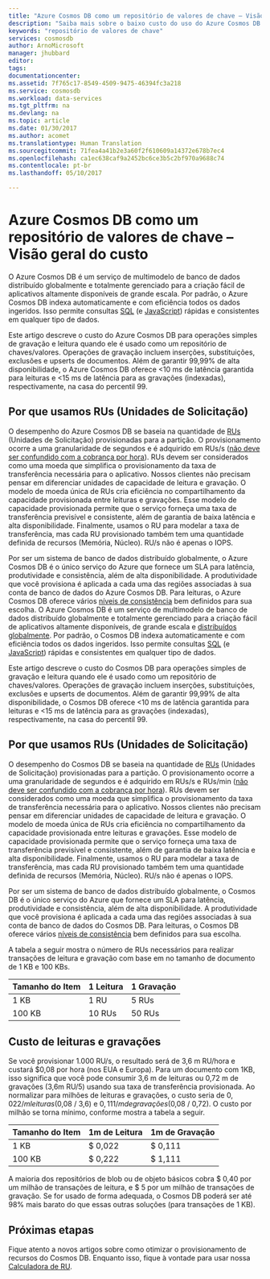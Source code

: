 ```yaml
---
title: "Azure Cosmos DB como um repositório de valores de chave – Visão geral do custo | Microsoft Docs"
description: "Saiba mais sobre o baixo custo do uso do Azure Cosmos DB como um repositório de valores de chave."
keywords: "repositório de valores de chave"
services: cosmosdb
author: ArnoMicrosoft
manager: jhubbard
editor: 
tags: 
documentationcenter: 
ms.assetid: 7f765c17-8549-4509-9475-46394fc3a218
ms.service: cosmosdb
ms.workload: data-services
ms.tgt_pltfrm: na
ms.devlang: na
ms.topic: article
ms.date: 01/30/2017
ms.author: acomet
ms.translationtype: Human Translation
ms.sourcegitcommit: 71fea4a41b2e3a60f2f610609a14372e678b7ec4
ms.openlocfilehash: ca1ec638caf9a2452bc6ce3b5c2bf970a9688c74
ms.contentlocale: pt-br
ms.lasthandoff: 05/10/2017

---
```


# <a name="azure-cosmos-db-as-a-key-value-store--cost-overview"></a>Azure Cosmos DB como um repositório de valores de chave – Visão geral do custo

O Azure Cosmos DB é um serviço de multimodelo de banco de dados distribuído globalmente e totalmente gerenciado para a criação fácil de aplicativos altamente disponíveis de grande escala. Por padrão, o Azure Cosmos DB indexa automaticamente e com eficiência todos os dados ingeridos. Isso permite consultas [SQL](documentdb-sql-query.md) (e [JavaScript](documentdb-programming.md)) rápidas e consistentes em qualquer tipo de dados. 

Este artigo descreve o custo do Azure Cosmos DB para operações simples de gravação e leitura quando ele é usado como um repositório de chaves/valores. Operações de gravação incluem inserções, substituições, exclusões e upserts de documentos. Além de garantir 99,99% de alta disponibilidade, o Azure Cosmos DB oferece <10 ms de latência garantida para leituras e <15 ms de latência para as gravações (indexadas), respectivamente, na casa do percentil 99. 

## <a name="why-we-use-request-units-rus"></a>Por que usamos RUs (Unidades de Solicitação)

O desempenho do Azure Cosmos DB se baseia na quantidade de [RUs](documentdb-request-units.md) (Unidades de Solicitação) provisionadas para a partição. O provisionamento ocorre a uma granularidade de segundos e é adquirido em RUs/s ([não deve ser confundido com a cobrança por hora](https://azure.microsoft.com/pricing/details/documentdb/)). RUs devem ser considerados como uma moeda que simplifica o provisionamento da taxa de transferência necessária para o aplicativo. Nossos clientes não precisam pensar em diferenciar unidades de capacidade de leitura e gravação. O modelo de moeda única de RUs cria eficiência no compartilhamento da capacidade provisionada entre leituras e gravações. Esse modelo de capacidade provisionada permite que o serviço forneça uma taxa de transferência previsível e consistente, além de garantia de baixa latência e alta disponibilidade. Finalmente, usamos o RU para modelar a taxa de transferência, mas cada RU provisionado também tem uma quantidade definida de recursos (Memória, Núcleo). RU/s não é apenas o IOPS.

Por ser um sistema de banco de dados distribuído globalmente, o Azure Cosmos DB é o único serviço do Azure que fornece um SLA para latência, produtividade e consistência, além de alta disponibilidade. A produtividade que você provisiona é aplicada a cada uma das regiões associadas à sua conta de banco de dados do Azure Cosmos DB. Para leituras, o Azure Cosmos DB oferece vários [níveis de consistência](documentdb-consistency-levels.md) bem definidos para sua escolha. O Azure Cosmos DB é um serviço de multimodelo de banco de dados distribuído globalmente e totalmente gerenciado para a criação fácil de aplicativos altamente disponíveis, de grande escala e [distribuídos globalmente](documentdb-distribute-data-globally.md). Por padrão, o Cosmos DB indexa automaticamente e com eficiência todos os dados ingeridos. Isso permite consultas [SQL](documentdb-sql-query.md) (e [JavaScript](documentdb-programming.md)) rápidas e consistentes em qualquer tipo de dados. 

Este artigo descreve o custo do Cosmos DB para operações simples de gravação e leitura quando ele é usado como um repositório de chaves/valores. Operações de gravação incluem inserções, substituições, exclusões e upserts de documentos. Além de garantir 99,99% de alta disponibilidade, o Cosmos DB oferece <10 ms de latência garantida para leituras e <15 ms de latência para as gravações (indexadas), respectivamente, na casa do percentil 99. 

## <a name="why-we-use-request-units-rus"></a>Por que usamos RUs (Unidades de Solicitação)

O desempenho do Cosmos DB se baseia na quantidade de [RUs](documentdb-request-units.md) (Unidades de Solicitação) provisionadas para a partição. O provisionamento ocorre a uma granularidade de segundos e é adquirido em RUs/s e RUs/min ([não deve ser confundido com a cobrança por hora](https://azure.microsoft.com/pricing/details/documentdb/)). RUs devem ser considerados como uma moeda que simplifica o provisionamento da taxa de transferência necessária para o aplicativo. Nossos clientes não precisam pensar em diferenciar unidades de capacidade de leitura e gravação. O modelo de moeda única de RUs cria eficiência no compartilhamento da capacidade provisionada entre leituras e gravações. Esse modelo de capacidade provisionada permite que o serviço forneça uma taxa de transferência previsível e consistente, além de garantia de baixa latência e alta disponibilidade. Finalmente, usamos o RU para modelar a taxa de transferência, mas cada RU provisionado também tem uma quantidade definida de recursos (Memória, Núcleo). RU/s não é apenas o IOPS.

Por ser um sistema de banco de dados distribuído globalmente, o Cosmos DB é o único serviço do Azure que fornece um SLA para latência, produtividade e consistência, além de alta disponibilidade. A produtividade que você provisiona é aplicada a cada uma das regiões associadas à sua conta de banco de dados do Cosmos DB. Para leituras, o Cosmos DB oferece vários [níveis de consistência](documentdb-consistency-levels.md) bem definidos para sua escolha. 

A tabela a seguir mostra o número de RUs necessários para realizar transações de leitura e gravação com base em no tamanho de documento de 1 KB e 100 KBs.

|Tamanho do Item|1 Leitura|1 Gravação|
|-------------|------|-------|
|1 KB|1 RU|5 RUs|
|100 KB|10 RUs|50 RUs|

## <a name="cost-of-reads-and-writes"></a>Custo de leituras e gravações

Se você provisionar 1.000 RU/s, o resultado será de 3,6 m RU/hora e custará $0,08 por hora (nos EUA e Europa). Para um documento com 1KB, isso significa que você pode consumir 3,6 m de leituras ou 0,72 m de gravações (3,6m RU/5) usando sua taxa de transferência provisionada. Ao normalizar para milhões de leituras e gravações, o custo seria de $0,022/m leituras ($0,08 / 3,6) e $0,111/m de gravações ($0,08 / 0,72). O custo por milhão se torna mínimo, conforme mostra a tabela a seguir.

|Tamanho do Item|1m de Leitura|1m de Gravação|
|-------------|-------|--------|
|1 KB|$ 0,022|$ 0,111|
|100 KB|$ 0,222|$ 1,111|


A maioria dos repositórios de blob ou de objeto básicos cobra $ 0,40 por um milhão de transações de leitura, e $ 5 por um milhão de transações de gravação. Se for usado de forma adequada, o Cosmos DB poderá ser até 98% mais barato do que essas outras soluções (para transações de 1 KB).

## <a name="next-steps"></a>Próximas etapas

Fique atento a novos artigos sobre como otimizar o provisionamento de recursos do Cosmos DB. Enquanto isso, fique à vontade para usar nossa [Calculadora de RU](https://www.documentdb.com/capacityplanner).


